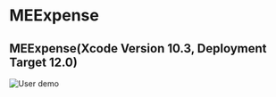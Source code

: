 # MEExpense

## MEExpense(Xcode Version 10.3, Deployment Target 12.0)
![User demo](https://github.com/mdzinuk/MEExpense/blob/master/uservideo.gif)
